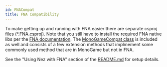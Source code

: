 ```yaml
---
id: FNACompat
title: FNA Compatibility
---
```


To make getting up and running with FNA easier there are separate csproj files (*.FNA.csproj). Note that you still have to install the required FNA native libs per the [FNA documentation](https://github.com/FNA-XNA/FNA/wiki/1:-Download-and-Update-FNA). The [MonoGameCompat class](https://github.com/prime31/Nez/blob/62bbcca5e346413cacc2c3f9e765e11ead568de5/Nez-PCL/Utils/MonoGameCompat.cs) is included as well and consists of a few extension methods that implmement some commonly used method that are in MonoGame but not in FNA.

See the "Using Nez with FNA" section of the [README.md](README.md#using-nez-with-fna) for setup details.
